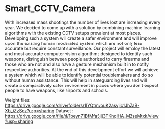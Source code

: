 # Smart_CCTV_Camera
With increased mass shootings the number of lives lost are increasing every year. We decided to come up with a solution by combining machine learning algorithms with the existing CCTV setups prevalent at most places. Developing such a system will create a safer environment and will improve upon the existing human moderated system which are not only less accurate but require constant surveillance. Our project will employ the latest and most accurate computer vision algorithms designed to identify such weapons, distinguish
between people authorized to carry firearms and those who are not and also have a gesture mechanism built in to notify respective authorities. At the end of this development effort we will achieve a system which will be able to identify potential troublemakers and do so without human assistance. This will help in safeguarding lives and will create a comparatively safer environment in places where you don’t expect people to have weapons, like airports and schools.

Weight files: https://drive.google.com/drive/folders/1lYQtmvouK2asvjic1JhZaB-Xb_iZzSoz?usp=sharing
Dataset : https://drive.google.com/file/d/1beyn71BfMfaSjIj3TKhqlHA_MZseMtxk/view?usp=sharing
